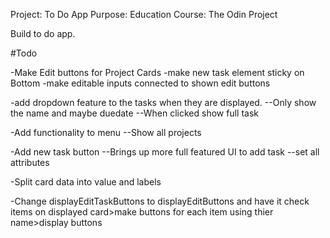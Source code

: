 Project: To Do App
Purpose: Education 
Course: The Odin Project

Build to do app.


#Todo

-Make Edit buttons for Project Cards
-make new task element sticky on Bottom 
-make editable inputs connected to shown edit buttons

-add dropdown feature to the tasks when they are displayed.
--Only show the name and maybe duedate
--When clicked show full task

-Add functionality to menu
--Show all projects

-Add new task button
--Brings up more full featured UI to add task
--set all attributes

-Split card data into value and labels

-Change displayEditTaskButtons to displayEditButtons and have it check items on displayed card>make buttons for each item using thier name>display buttons